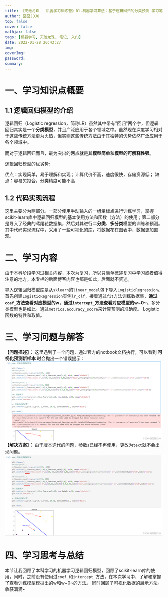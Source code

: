 ```yaml
---
title: 《天池龙珠 - 机器学习训练营》01.机器学习算法：基于逻辑回归的分类预测 学习笔记
author: 囧囧JOJO
top: false
cover: false
mathjax: false
tags: [机器学习, 天池龙珠, 笔记, 入门]
date: 2022-01-28 20:43:27
img:
coverImg:
password:
summary:
---
```

# 一、学习知识点概要
## 1.1 逻辑回归模型的介绍
逻辑回归（Logistic regression，简称LR）虽然其中带有"回归"两个字，但逻辑回归其实是一个**分类模型**，并且广泛应用于各个领域之中。虽然现在深度学习相对于这些传统方法更为火热，但实则这些传统方法由于其独特的优势依然广泛应用于各个领域中。

而对于逻辑回归而且，最为突出的两点就是其**模型简单**和**模型的可解释性强**。

逻辑回归模型的优劣势:

优点：实现简单，易于理解和实现；计算代价不高，速度很快，存储资源低；
缺点：容易欠拟合，分类精度可能不高
## 1.2 代码实现流程
这里主要分为两部分。一部分使用手动输入的一组坐标点进行训练学习，掌握scikit-learn库中逻辑回归模型的基本使用方法和函数（方法）的使用；第二部分是导入了经典的鸢尾花数据集，然后对其进行**二分类**、**多分类**模型的训练和预测。
其中代码实现流程中，采用了一些可视化的库，将数据花在图表中，数据更加直观。
# 二、学习内容
由于本科阶段学习过相关内容，本次为复习，所以只简单概述复习中学习或者值得注意的地方，本专栏的后面博客内容也都是如此，后面就不赘述。

导入逻辑回归模型库是从`sklearn`的`linear_model`包下导入`LogisticRegression`。
首先创建`LogisticRegression`实例`lr_clf`，接着通过`fit`方法训练数据集，**通过`coef_`方法查看对应模型的w**，**通过`intercept_`方法查看对应模型的w~0~**。多分类模型也是如此。通过`metrics.accuracy_score`来计算预测的准确度。 Logistic 函数的特性和取值。

# 三、学习问题与解答

**【问题描述】：** 这里遇到了一个问题，通过官方的notbook文档执行，可以看到 **可视化预测新样本** 时会抛出一个错误提示：
![在这里插入图片描述](/assets/images/4oorP7ZZn/watermark,type_d3F5LXplbmhlaQ,shadow_50,text_Q1NETiBA5Zun5ZunSk9KTw==,size_20,color_FFFFFF,t_70,g_se,x_16.png)
**【解决方案】：** 由于版本迭代的问题，参数`s`已经不再使用，更改为`text`就不会出现问题。
![在这里插入图片描述](/assets/images/4oorP7ZZn/watermark,type_d3F5LXplbmhlaQ,shadow_50,text_Q1NETiBA5Zun5ZunSk9KTw==,size_20,color_FFFFFF,t_70,g_se,x_16-16458174020191.png)
# 四、学习思考与总结
本节让我回顾了本科学习的机器学习逻辑回归模型，回顾了scikit-learn库的使用，同时，之前没有使用过`coef_`和`intercept_`方法，在本次学习中，了解和掌握了查看训练模型模拟出的w和w~0~的方法。
同时回顾了可视化数据的展示方法。收获满满~

